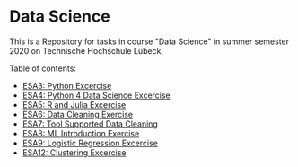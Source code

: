 # Data Science

This is a Repository for tasks in course "Data Science" in summer semester 2020 on Technische Hochschule Lübeck.

Table of contents:
- [ESA3: Python Excercise](ESA3-PythonExcercise)
- [ESA4: Python 4 Data Science Excercise](ESA4-Python4DataScienceExcercise)
- [ESA5: R and Julia Excercise](ESA5-RandJulia)
- [ESA6: Data Cleaning Exercise](ESA6-DataCleaning)
- [ESA7: Tool Supported Data Cleaning](ESA7-ToolDataCleaning)
- [ESA8: ML Introduction Exercise](ESA8-ML)
- [ESA9: Logistic Regression Excercise](ESA9-LogisticRegression)
- [ESA12: Clustering Excercise](ESA12-Clustering)